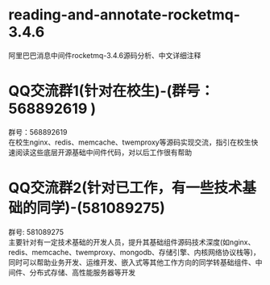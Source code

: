 # reading-and-annotate-rocketmq-3.4.6
阿里巴巴消息中间件rocketmq-3.4.6源码分析、中文详细注释

QQ交流群1(针对在校生)-(群号：568892619 )
===================================    
群号：568892619  
    在校生nginx、redis、memcache、twemproxy等源码实现交流，指引在校生快速阅读这些底层开源基础中间件代码，对以后工作很有帮助  
  
QQ交流群2(针对已工作，有一些技术基础的同学)-(581089275)
===================================    
群号: 581089275  
    主要针对有一定技术基础的开发人员，提升其基础组件源码技术深度(如nginx、redis、memcache、twemproxy、mongodb、存储引擎、内核网络协议栈等)，同时可以帮助业务开发、运维开发、嵌入式等其他工作方向的同学转基础组件、中间件、分布式存储、高性能服务器等开发
  
      
